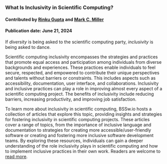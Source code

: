 ### What Is Inclusivity in Scientific Computing?

#### Contributed by [Rinku Gupta](https://github.com/rinkug) and [Mark C. Miller](https://github.com/markcmiller86)

#### Publication date: June 21, 2024

<!--deck start-->
If *diversity* is being asked to the scientific computing party, *inclusivity* is being asked to dance.
<!--deck end-->

<!--body start--->

Scientific computing inclusivity encompasses the strategies and practices that promote equal access and participation among individuals from diverse backgrounds and experiences. 
These practices enable individuals to feel secure, respected, and empowered to contribute their unique perspectives and talents without barriers or constraints.
This includes aspects such as accessibility, documentation, user interface, and collaborations. 
Inclusivity and inclusive practices can play a role in improving almost every aspect of a scientific computing project.
The benefits of inclusivity include reducing barriers, increasing productivity, and improving job satisfaction.

To learn more about inclusivity in scientific computing, BSSw.io hosts a collection of articles that explore this topic, providing insights and strategies for fostering inclusivity in scientific computing projects.
These articles cover a range of topics, from the importance of inclusive language and documentation to strategies for creating more accessible/user-friendly software or creating and fostering more inclusive software development teams. 
By exploring these resources, individuals can gain a deeper understanding of the role inclusivity plays in scientific computing and how to implement inclusive practices in their own work.
Readers are welcome to [read more](https://bssw.io/blog_posts/a-deep-dive-on-the-role-of-inclusivity-in-scientific-computing).

<!--body end--->

<!---
Publish: yes
Pinned: yes
Topics: inclusivity
--->

